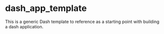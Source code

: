 # dash_app_template
This is a generic Dash template to reference as a starting point with building a dash application. 
